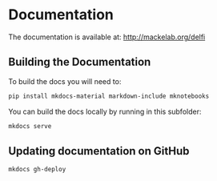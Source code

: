# Documentation

The documentation is available at: <http://mackelab.org/delfi>


## Building the Documentation

To build the docs you will need to:
```bash
pip install mkdocs-material markdown-include mknotebooks
```

You can build the docs locally by running in this subfolder:
```bash
mkdocs serve
```

## Updating documentation on GitHub

```bash
mkdocs gh-deploy
```
